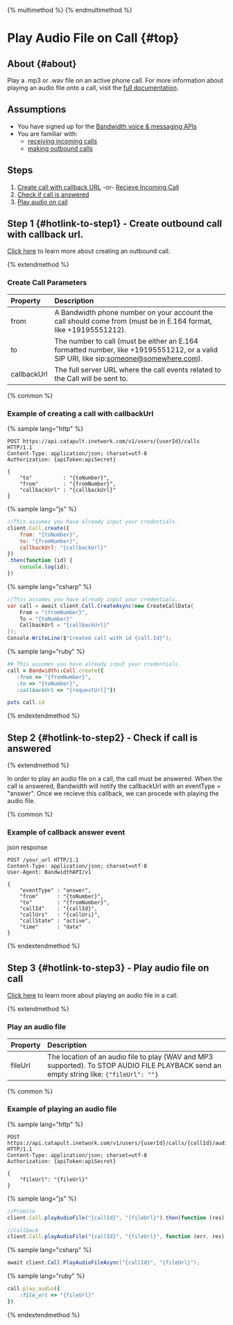 {% multimethod %}
{% endmultimethod %}

# Play Audio File on Call {#top}

## About {#about}

Play a .mp3 or .wav file on an active phone call. For more information about playing an audio file onto a call, visit the [full documentation](https://dev.bandwidth.com/ap-docs/methods/calls/postCallsCallIdAudio.html).

## Assumptions
* You have signed up for the [Bandwidth voice & messaging APIs](https://app.bandwidth.com)
* You are familiar with:
	* [receiving incoming calls](incomingCallandMessaging.md)
	* [making outbound calls](outboundCall.md)

## Steps
1. [Create call with callback URL](./outboundCall.md) -or- [Recieve Incoming Call](./incomingCallandMessaging.md)
2. [Check if call is answered]()
3. [Play audio on call](#play-audio)

## Step 1 {#hotlink-to-step1} - Create outbound call with callback url.

[Click here](https://dev.bandwidth.com/ap-docs/methods/calls/postCalls.html) to learn more about creating an outbound call.

{% extendmethod %}

### Create Call Parameters

| Property    | Description                            |
|:------------|:---------------------------------------|
| from | A Bandwidth phone number on your account the call should come from (must be in E.164 format, like +19195551212). |
| to | The number to call (must be either an E.164 formatted number, like +19195551212, or a valid SIP URI, like sip:someone@somewhere.com).|
| callbackUrl | The full server URL where the call events related to the Call will be sent to.|

{% common %}

### Example of creating a call with callbackUrl

{% sample lang="http" %}

```http
POST https://api.catapult.inetwork.com/v1/users/{userId}/calls HTTP/1.1
Content-Type: application/json; charset=utf-8
Authorization: {apiToken:apiSecret}

{
    "to"          : "{toNumber}",
    "from"        : "{fromNumber}",
    "callbackUrl" : "{callbackUrl}"
}
```

{% sample lang="js" %}

```js
//This assumes you have already input your credentials.
client.Call.create({
    from: "{toNumber}",
    to: "{fromNumber}",
    callbackUrl: "{callbackUrl}"
})
.then(function (id) {
    console.log(id);
})
```

{% sample lang="csharp" %}

```csharp
//This assumes you have already input your credentials.
var call = await client.Call.CreateAsync(new CreateCallData{
    From = "{fromNumber}",
    To = "{toNumber}"
    CallbackUrl = "{callbackUrl}"
});
Console.WriteLine($"Created call with id {call.Id}");
```

{% sample lang="ruby" %}

```ruby
## This assumes you have already input your credentials.
call = Bandwidth::Call.create({
   :from => "{fromNumber}",
   :to => "{toNumber}",
   :callbackUrl => "{requestUrl}"})

puts call.id
```

{% endextendmethod %}

## Step 2 {#hotlink-to-step2} - Check if call is answered

{% extendmethod %}

In order to play an audio file on a call, the call must be answered. When the call is answered, Bandwidth will notify the callbackUrl with an eventType = "answer". Once we recieve this callback, we can procede with playing the audio file.


{% common %}

### Example of callback answer event

json response

```http
POST /your_url HTTP/1.1
Content-Type: application/json; charset=utf-8
User-Agent: BandwidthAPI/v1

{
    "eventType" : "answer",
    "from"      : "{toNumber}",
    "to"        : "{fromNumber}",
    "callId"    : "{callId}",
    "callUri"   : "{callUri}",
    "callState" : "active",
    "time"      : "date"
}
```


{% endextendmethod %}

## Step 3 {#hotlink-to-step3} - Play audio file on call

[Click here](https://dev.bandwidth.com/ap-docs/methods/calls/postCallsCallIdAudio.html) to learn more about playing an audio file in a call.

{% extendmethod %}

### Play an audio file

| Property    | Description                            |
|:------------|:---------------------------------------|
| fileUrl | The location of an audio file to play (WAV and MP3 supported). To STOP AUDIO FILE PLAYBACK send an empty string like: `{"fileUrl": ""}` |

{% common %}

### Example of playing an audio file

{% sample lang="http" %}

```http
POST https://api.catapult.inetwork.com/v1/users/{userId}/calls/{callId}/audio HTTP/1.1
Content-Type: application/json; charset=utf-8
Authorization: {apiToken:apiSecret}

{
    "fileUrl": "{fileUrl}"
}
```

{% sample lang="js" %}

```js
//Promise
client.Call.playAudioFile("{callId}", "{fileUrl}").then(function (res) {});

//Callback
client.Call.playAudioFile("{callId}", "{fileUrl}", function (err, res)
```

{% sample lang="csharp" %}

```csharp
await client.Call.PlayAudioFileAsync("{callId}", "{fileUrl}");
```

{% sample lang="ruby" %}

```ruby
call.play_audio({
    :file_url => "{fileUrl}"
})
```

{% endextendmethod %}

